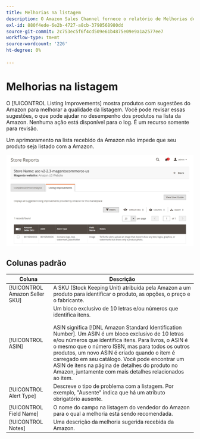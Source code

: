 ```yaml
---
title: Melhorias na listagem
description: O Amazon Sales Channel fornece o relatório de Melhorias de listagem para fornecer sugestões para aprimoramentos de qualidade da listagem do Amazon.
exl-id: 880f4ede-6e2b-4727-a8cb-3798568980dd
source-git-commit: 2c753ec5f6f4cd509e61b4875e09e9a1a2577ee7
workflow-type: tm+mt
source-wordcount: '226'
ht-degree: 0%

---
```


# Melhorias na listagem

O [!UICONTROL Listing Improvements] mostra produtos com sugestões do Amazon para melhorar a qualidade da listagem. Você pode revisar essas sugestões, o que pode ajudar no desempenho dos produtos na lista da Amazon. Nenhuma ação está disponível para o log. É um recurso somente para revisão.

Um aprimoramento na lista recebido da Amazon não impede que seu produto seja listado com a Amazon.

![Melhorias na listagem](assets/amazon-listing-improvements.png)

## Colunas padrão

| Coluna | Descrição |
|--- |--- |
| [!UICONTROL Amazon Seller SKU] | A SKU (Stock Keeping Unit) atribuída pela Amazon a um produto para identificar o produto, as opções, o preço e o fabricante. |
| [!UICONTROL ASIN] | Um bloco exclusivo de 10 letras e/ou números que identifica itens.<br><br>ASIN significa [!DNL Amazon Standard Identification Number]. Um ASIN é um bloco exclusivo de 10 letras e/ou números que identifica itens. Para livros, o ASIN é o mesmo que o número ISBN, mas para todos os outros produtos, um novo ASIN é criado quando o item é carregado em seu catálogo. Você pode encontrar um ASIN de itens na página de detalhes do produto no Amazon, juntamente com mais detalhes relacionados ao item. |
| [!UICONTROL Alert Type] | Descreve o tipo de problema com a listagem. Por exemplo, &quot;Ausente&quot; indica que há um atributo obrigatório ausente. |
| [!UICONTROL Field Name] | O nome do campo na listagem do vendedor do Amazon para o qual a melhoria está sendo recomendada. |
| [!UICONTROL Notes] | Uma descrição da melhoria sugerida recebida da Amazon. |
